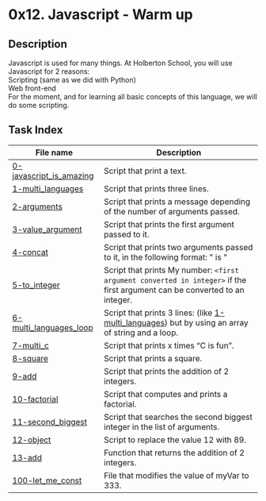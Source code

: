 # 0x12. Javascript - Warm up

## Description

Javascript is used for many things. At Holberton School, you will use Javascript for 2 reasons:<br>
    Scripting (same as we did with Python)<br>
    Web front-end<br>
For the moment, and for learning all basic concepts of this language, we will do some scripting. 

## Task Index
|File name              |Description                         |
|-----------------------|------------------------------------|
|[0-javascript_is_amazing](0-javascript_is_amazing.js)|Script that print a text.|
|[1-multi_languages](1-multi_languages.js)|Script that prints three lines.|
|[2-arguments](2-arguments.js)|Script that prints a message depending of the number of arguments passed.|
|[3-value_argument](3-value_argument.js)|Script that prints the first argument passed to it.|
|[4-concat](4-concat.js)|Script that prints two arguments passed to it, in the following format: " is "|
|[5-to_integer](5-to_integer.js)|Script that prints My number: `<first argument converted in integer>` if the first argument can be converted to an integer.|
|[6-multi_languages_loop](6-multi_languages_loop.js)|Script that prints 3 lines: (like [1-multi_languages](1-multi_languages.js)) but by using an array of string and a loop.|
|[7-multi_c](7-multi_c.js)|Script that prints x times “C is fun”.|
|[8-square](8-square.js)|Script that prints a square.|
|[9-add](9-add.js)|Script that prints the addition of 2 integers.|
|[10-factorial](10-factorial.js)|Script that computes and prints a factorial.|
|[11-second_biggest](11-second_biggest.js)|Script that searches the second biggest integer in the list of arguments.|
|[12-object](12-object.js)|Script to replace the value 12 with 89.|
|[13-add](13-add.js)|Function that returns the addition of 2 integers.|
|[100-let_me_const](100-let_me_const.js)|File that modifies the value of myVar to 333.|
